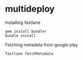 # multideploy


Installing fastlane
```
gem install bundler
bundle install
```

Fetching metadata from google play
```
fastlane fetchMetadata
```

